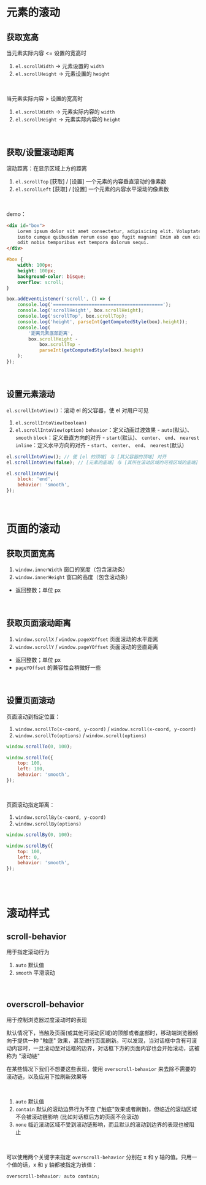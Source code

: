 # 元素的滚动

## 获取宽高

当元素实际内容 <= 设置的宽高时

1.  `el.scrollWidth` → 元素设置的 `width`
2.  `el.scrollHeight` → 元素设置的 `height`

<br>

当元素实际内容 > 设置的宽高时

1.  `el.scrollWidth` → 元素实际内容的 `width`
2.  `el.scrollHeight` → 元素实际内容的 `height`

<br>

## 获取/设置滚动距离

滚动距离：在显示区域上方的距离

1.  `el.scrollTop` [获取] / [设置] 一个元素的内容垂直滚动的像素数
2.  `el.scrollLeft` [获取] / [设置] 一个元素的内容水平滚动的像素数

<br>

demo：

```html
<div id="box">
    Lorem ipsum dolor sit amet consectetur, adipisicing elit. Voluptates ex
    iusto cumque quibusdam rerum esse quo fugit magnam! Enim ab cum eius aliquam
    odit nobis temporibus est tempora dolorum sequi.
</div>
```

```css
#box {
    width: 100px;
    height: 100px;
    background-color: bisque;
    overflow: scroll;
}
```

```js
box.addEventListener('scroll', () => {
    console.log('========================================');
    console.log('scrollHeight', box.scrollHeight);
    console.log('scrollTop', box.scrollTop);
    console.log('height', parseInt(getComputedStyle(box).height));
    console.log(
        '距离元素底部距离',
        box.scrollHeight -
            box.scrollTop -
            parseInt(getComputedStyle(box).height)
    );
});
```

<br>

## 设置元素滚动

`el.scrollIntoView()`：滚动 el 的父容器，使 el 对用户可见

1.  `el.scrollIntoView(boolean)`
2.  `el.scrollIntoView(option)`
    `behavior`：定义动画过渡效果 - `auto`(默认)、 `smooth`
    `block`：定义垂直方向的对齐 - `start`(默认)、 `center`、 `end`、 `nearest`
    `inline`：定义水平方向的对齐 - `start`、 `center`、 `end`、 `nearest`(默认)

```js
el.scrollIntoView(); // 使 [el 的顶端] 与 [其父容器的顶端] 对齐
el.scrollIntoView(false); // [元素的底端] 与 [其所在滚动区域的可视区域的底端] 对齐
```

```javascript
el.scrollIntoView({
    block: 'end',
    behavior: 'smooth',
});
```

<br>

# 页面的滚动

## 获取页面宽高

1.  `window.innerWidth` 窗口的宽度（包含滚动条）
2.  `window.innerHeight` 窗口的高度（包含滚动条）

-   返回整数；单位 px

<br>

## 获取页面滚动距离

1.  `window.scrollX` / `window.pageXOffset` 页面滚动的水平距离
2.  `window.scrollY` / `window.pageYOffset` 页面滚动的竖直距离

-   返回整数；单位 px
-   `pageYOffset` 的兼容性会稍微好一些

<br>

## 设置页面滚动

页面滚动到指定位置：

1.  `window.scrollTo(x-coord, y-coord)` / `window.scroll(x-coord, y-coord)`
2.  `window.scrollTo(options)` / `window.scroll(options)`

```js
window.scrollTo(0, 100);
```

```javascript
window.scrollTo({
    top: 100,
    left: 100,
    behavior: 'smooth',
});
```

<br>

页面滚动指定距离：

1.  `window.scrollBy(x-coord, y-coord)`
2.  `window.scrollBy(options)`

```js
window.scrollBy(0, 100);
```

```javascript
window.scrollBy({
    top: 100,
    left: 0,
    behavior: 'smooth',
});
```

<br><br>

# 滚动样式

## scroll-behavior

用于指定滚动行为

1.  `auto` 默认值
2.  `smooth` 平滑滚动

<br>

## overscroll-behavior

用于控制浏览器过度滚动时的表现

默认情况下，当触及页面(或其他可滚动区域)的顶部或者底部时，移动端浏览器倾向于提供一种 "触底" 效果，甚至进行页面刷新。可以发现，当对话框中含有可滚动内容时，一旦滚动至对话框的边界，对话框下方的页面内容也会开始滚动，这被称为 "滚动链"

在某些情况下我们不想要这些表现，使用 `overscroll-behavior` 来去除不需要的滚动链，以及应用下拉刷新效果等

<br>

1.  `auto` 默认值
2.  `contain` 默认的滚动边界行为不变 ("触底"效果或者刷新)，但临近的滚动区域不会被滚动链影响 (比如对话框后方的页面不会滚动)
3.  `none` 临近滚动区域不受到滚动链影响，而且默认的滚动到边界的表现也被阻止

<br>

可以使用两个关键字来指定 `overscroll-behavior` 分别在 x 和 y 轴的值。只用一个值的话，x 和 y 轴都被指定为该值：

```css
overscroll-behavior: auto contain;
```

<br>
